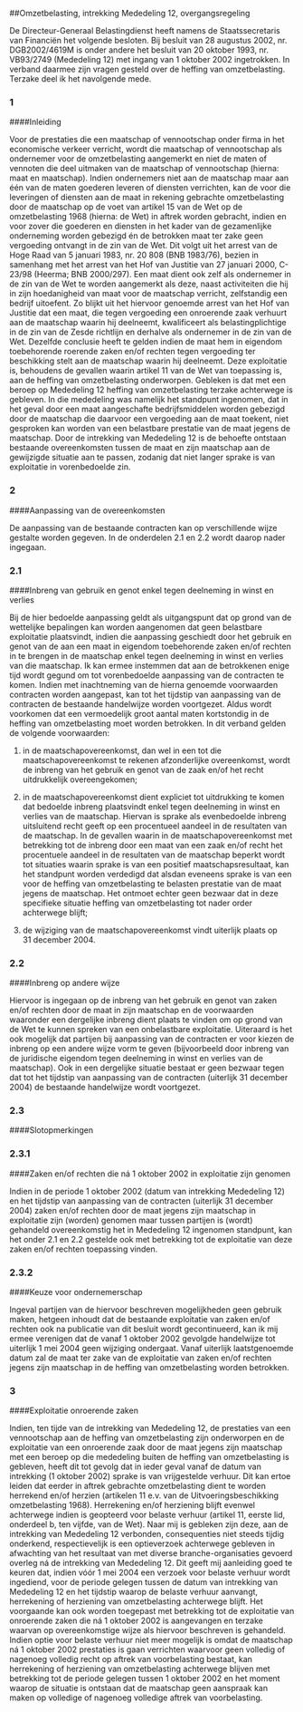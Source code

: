 <meta http-equiv='Content-Type' content='text/html; charset=utf-8' />

##Omzetbelasting, intrekking Mededeling 12, overgangsregeling

De Directeur-Generaal Belastingdienst heeft namens de Staatssecretaris van Financiën het volgende besloten.     Bij besluit van 28 augustus 2002, nr. DGB2002/4619M is onder andere het besluit van 20 oktober 1993, nr. VB93/2749 (Mededeling 12) met ingang van 1 oktober 2002 ingetrokken. In verband daarmee zijn vragen gesteld over de heffing van omzetbelasting. Terzake deel ik het navolgende mede.   
### 1  

####Inleiding

Voor de prestaties die een maatschap of vennootschap onder firma in het economische verkeer verricht, wordt die maatschap of vennootschap als ondernemer voor de omzetbelasting aangemerkt en niet de maten of vennoten die deel uitmaken van de maatschap of vennootschap (hierna: maat en maatschap). Indien ondernemers niet aan de maatschap maar aan één van de maten goederen leveren of diensten verrichten, kan de voor die leveringen of diensten aan de maat in rekening gebrachte omzetbelasting door de maatschap op de voet van artikel 15 van de Wet op de omzetbelasting 1968 (hierna: de Wet) in aftrek worden gebracht, indien en voor zover die goederen en diensten in het kader van de gezamenlijke onderneming worden gebezigd én de betrokken maat ter zake geen vergoeding ontvangt in de zin van de Wet. Dit volgt uit het arrest van de Hoge Raad van 5 januari 1983, nr. 20 808 (BNB 1983/76), bezien in samenhang met het arrest van het Hof van Justitie van 27 januari 2000, C-23/98 (Heerma; BNB 2000/297). Een maat dient ook zelf als ondernemer in de zin van de Wet te worden aangemerkt als deze, naast activiteiten die hij in zijn hoedanigheid van maat voor de maatschap verricht, zelfstandig een bedrijf uitoefent. Zo blijkt uit het hiervoor genoemde arrest van het Hof van Justitie dat een maat, die tegen vergoeding een onroerende zaak verhuurt aan de maatschap waarin hij deelneemt, kwalificeert als belastingplichtige in de zin van de Zesde richtlijn en derhalve als ondernemer in de zin van de Wet. Dezelfde conclusie heeft te gelden indien de maat hem in eigendom toebehorende roerende zaken en/of rechten tegen vergoeding ter beschikking stelt aan de maatschap waarin hij deelneemt. Deze exploitatie is, behoudens de gevallen waarin artikel 11 van de Wet van toepassing is, aan de heffing van omzetbelasting onderworpen. Gebleken is dat met een beroep op Mededeling 12 heffing van omzetbelasting terzake achterwege is gebleven. In die mededeling was namelijk het standpunt ingenomen, dat in het geval door een maat aangeschafte bedrijfsmiddelen worden gebezigd door de maatschap die daarvoor een vergoeding aan de maat toekent, niet gesproken kan worden van een belastbare prestatie van de maat jegens de maatschap. Door de intrekking van Mededeling 12 is de behoefte ontstaan bestaande overeenkomsten tussen de maat en zijn maatschap aan de gewijzigde situatie aan te passen, zodanig dat niet langer sprake is van exploitatie in vorenbedoelde zin.    
### 2  

####Aanpassing van de overeenkomsten

De aanpassing van de bestaande contracten kan op verschillende wijze gestalte worden gegeven. In de onderdelen 2.1 en 2.2 wordt daarop nader ingegaan.   
### 2.1  

####Inbreng van gebruik en genot enkel tegen deelneming in winst en verlies

Bij de hier bedoelde aanpassing geldt als uitgangspunt dat op grond van de wettelijke bepalingen kan worden aangenomen dat geen belastbare exploitatie plaatsvindt, indien die aanpassing geschiedt door het gebruik en genot van de aan een maat in eigendom toebehorende zaken en/of rechten in te brengen in de maatschap enkel tegen deelneming in winst en verlies van die maatschap. Ik kan ermee instemmen dat aan de betrokkenen enige tijd wordt gegund om tot vorenbedoelde aanpassing van de contracten te komen. Indien met inachtneming van de hierna genoemde voorwaarden contracten worden aangepast, kan tot het tijdstip van aanpassing van de contracten de bestaande handelwijze worden voortgezet. Aldus wordt voorkomen dat een vermoedelijk groot aantal maten kortstondig in de heffing van omzetbelasting moet worden betrokken. In dit verband gelden de volgende voorwaarden: 

1. in de maatschapovereenkomst, dan wel in een tot die maatschapovereenkomst te rekenen afzonderlijke overeenkomst, wordt de inbreng van het gebruik en genot van de zaak en/of het recht uitdrukkelijk overeengekomen;  

2. in de maatschapovereenkomst dient expliciet tot uitdrukking te komen dat bedoelde inbreng plaatsvindt enkel tegen deelneming in winst en verlies van de maatschap. Hiervan is sprake als evenbedoelde inbreng uitsluitend recht geeft op een procentueel aandeel in de resultaten van de maatschap. In de gevallen waarin in de maatschapovereenkomst met betrekking tot de inbreng door een maat van een zaak en/of recht het procentuele aandeel in de resultaten van de maatschap beperkt wordt tot situaties waarin sprake is van een positief maatschapsresultaat, kan het standpunt worden verdedigd dat alsdan eveneens sprake is van een voor de heffing van omzetbelasting te belasten prestatie van de maat jegens de maatschap. Het ontmoet echter geen bezwaar dat in deze specifieke situatie heffing van omzetbelasting tot nader order achterwege blijft;  

3. de wijziging van de maatschapovereenkomst vindt uiterlijk plaats op 31 december 2004.      
### 2.2  

####Inbreng op andere wijze

Hiervoor is ingegaan op de inbreng van het gebruik en genot van zaken en/of rechten door de maat in zijn maatschap en de voorwaarden waaronder een dergelijke inbreng dient plaats te vinden om op grond van de Wet te kunnen spreken van een onbelastbare exploitatie. Uiteraard is het ook mogelijk dat partijen bij aanpassing van de contracten er voor kiezen de inbreng op een andere wijze vorm te geven (bijvoorbeeld door inbreng van de juridische eigendom tegen deelneming in winst en verlies van de maatschap). Ook in een dergelijke situatie bestaat er geen bezwaar tegen dat tot het tijdstip van aanpassing van de contracten (uiterlijk 31 december 2004) de bestaande handelwijze wordt voortgezet.    
### 2.3  

####Slotopmerkingen

### 2.3.1  

####Zaken en/of rechten die ná 1 oktober 2002 in exploitatie zijn genomen

Indien in de periode 1 oktober 2002 (datum van intrekking Mededeling 12) en het tijdstip van aanpassing van de contracten (uiterlijk 31 december 2004) zaken en/of rechten door de maat jegens zijn maatschap in exploitatie zijn (worden) genomen maar tussen partijen is (wordt) gehandeld overeenkomstig het in Mededeling 12 ingenomen standpunt, kan het onder 2.1 en 2.2 gestelde ook met betrekking tot de exploitatie van deze zaken en/of rechten toepassing vinden.    
### 2.3.2  

####Keuze voor ondernemerschap

Ingeval partijen van de hiervoor beschreven mogelijkheden geen gebruik maken, hetgeen inhoudt dat de bestaande exploitatie van zaken en/of rechten ook na publicatie van dit besluit wordt gecontinueerd, kan ik mij ermee verenigen dat de vanaf 1 oktober 2002 gevolgde handelwijze tot uiterlijk 1 mei 2004 geen wijziging ondergaat. Vanaf uiterlijk laatstgenoemde datum zal de maat ter zake van de exploitatie van zaken en/of rechten jegens zijn maatschap in de heffing van omzetbelasting worden betrokken.      
### 3  

####Exploitatie onroerende zaken

Indien, ten tijde van de intrekking van Mededeling 12, de prestaties van een vennootschap aan de heffing van omzetbelasting zijn onderworpen en de exploitatie van een onroerende zaak door de maat jegens zijn maatschap met een beroep op die mededeling buiten de heffing van omzetbelasting is gebleven, heeft dit tot gevolg dat in ieder geval vanaf de datum van intrekking (1 oktober 2002) sprake is van vrijgestelde verhuur. Dit kan ertoe leiden dat eerder in aftrek gebrachte omzetbelasting dient te worden herrekend en/of herzien (artikelen 11 e.v. van de Uitvoeringsbeschikking omzetbelasting 1968). Herrekening en/of herziening blijft evenwel achterwege indien is geopteerd voor belaste verhuur (artikel 11, eerste lid, onderdeel b, ten vijfde, van de Wet). Naar mij is gebleken zijn deze, aan de intrekking van Mededeling 12 verbonden, consequenties niet steeds tijdig onderkend, respectievelijk is een optieverzoek achterwege gebleven in afwachting van het resultaat van met diverse branche-organisaties gevoerd overleg ná de intrekking van Mededeling 12. Dit geeft mij aanleiding goed te keuren dat, indien vóór 1 mei 2004 een verzoek voor belaste verhuur wordt ingediend, voor de periode gelegen tussen de datum van intrekking van Mededeling 12 en het tijdstip waarop de belaste verhuur aanvangt, herrekening of herziening van omzetbelasting achterwege blijft. Het voorgaande kan ook worden toegepast met betrekking tot de exploitatie van onroerende zaken die ná 1 oktober 2002 is aangevangen en terzake waarvan op overeenkomstige wijze als hiervoor beschreven is gehandeld. Indien optie voor belaste verhuur niet meer mogelijk is omdat de maatschap ná 1 oktober 2002 prestaties is gaan verrichten waarvoor geen volledig of nagenoeg volledig recht op aftrek van voorbelasting bestaat, kan herrekening of herziening van omzetbelasting achterwege blijven met betrekking tot de periode gelegen tussen 1 oktober 2002 en het moment waarop de situatie is ontstaan dat de maatschap geen aanspraak kan maken op volledige of nagenoeg volledige aftrek van voorbelasting.     

